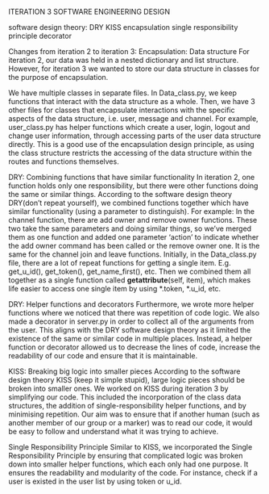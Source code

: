 ITERATION 3 SOFTWARE ENGINEERING DESIGN

software design theory:
DRY
KISS
encapsulation
single responsibility principle
decorator

Changes from iteration 2 to iteration 3:
Encapsulation: Data structure
For iteration 2, our data was held in a nested dictionary and list structure. However, for iteration 3 we wanted to store our data structure in classes for the purpose of encapsulation.

We have multiple classes in separate files. In Data_class.py, we keep functions that interact with the data structure as a whole. Then, we have 3 other files for classes that encapsulate interactions with the specific aspects of the data structure, i.e. user, message and channel. For example, user_class.py has helper functions which create a user, login, logout and change user information, through accessing parts of the user data structure directly. This is a good use of the encapsulation design principle, as using the class structure restricts the accessing of the data structure within the routes and functions themselves.

DRY: Combining functions that have similar functionality
In iteration 2, one function holds only one responsibility, but there were other functions doing the same or similar things.
According to the software design theory DRY(don’t repeat yourself), we combined functions together which have similar functionality (using a parameter to distinguish). For example:
In the channel function, there are add owner and remove owner functions. These two take the same parameters and doing similar things, so we’ve merged them as one function and added one parameter ‘action’ to indicate whether the add owner command has been called or the remove owner one. It is the same for the channel join and leave functions.
Initially, in the Data_class.py file, there are a lot of repeat functions for getting a single item. E.g. get_u_id(), get_token(), get_name_first(), etc. Then we combined them all together as a single function called __getattribute__(self, item), which makes life easier to access one single item by using *.token, *.u_id, etc.

DRY: Helper functions and decorators
Furthermore, we wrote more helper functions where we noticed that there was repetition of code logic. We also made a decorator in server.py in order to collect all of the arguments from the user. This aligns with the DRY software design theory as it limited the existence of the same or similar code in multiple places. Instead, a helper function or decorator allowed us to decrease the lines of code, increase the readability of our code and ensure that it is maintainable.

KISS: Breaking big logic into smaller pieces
According to the software design theory KISS (keep it simple stupid), large logic pieces should be broken into smaller ones. We worked on KISS during iteration 3 by simplifying our code. This included the incorporation of the class data structures, the addition of single-responsibility helper functions, and by minimising repetition. Our aim was to ensure that if another human (such as another member of our group or a marker) was to read our code, it would be easy to follow and understand what it was trying to achieve.

Single Responsibility Principle
Similar to KISS, we incorporated the Single Responsibility Principle by ensuring that complicated logic was broken down into smaller helper functions, which each only had one purpose. It ensures the readability and modularity of the code. For instance, check if a user is existed in the user list by using token or u_id.
